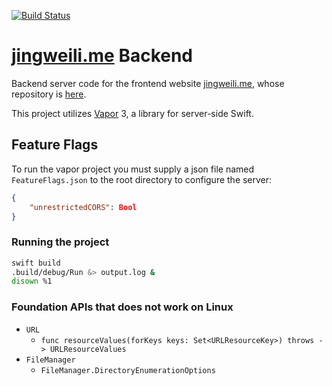 [![Build Status](https://travis-ci.org/ljw980105/jingweili.me-backend.svg?branch=master)](https://travis-ci.org/ljw980105/jingweili.me-backend)

# [jingweili.me](https://jingweili.me) Backend

Backend server code for the frontend website [jingweili.me](https://jingweili.me), whose repository is [here](https://github.com/ljw980105/jingweili.me).

This project utilizes [Vapor](https://github.com/vapor/vapor) 3, a library for server-side Swift.

## Feature Flags
To run the vapor project you must supply a json file named `FeatureFlags.json` to the root directory to configure the server:

```json
{
    "unrestrictedCORS": Bool
}
```

### Running the project 
```bash
swift build
.build/debug/Run &> output.log &
disown %1
```

### Foundation APIs that does not work on Linux
* `URL`
    * `func resourceValues(forKeys keys: Set<URLResourceKey>) throws -> URLResourceValues`
* `FileManager`
    * `FileManager.DirectoryEnumerationOptions`
